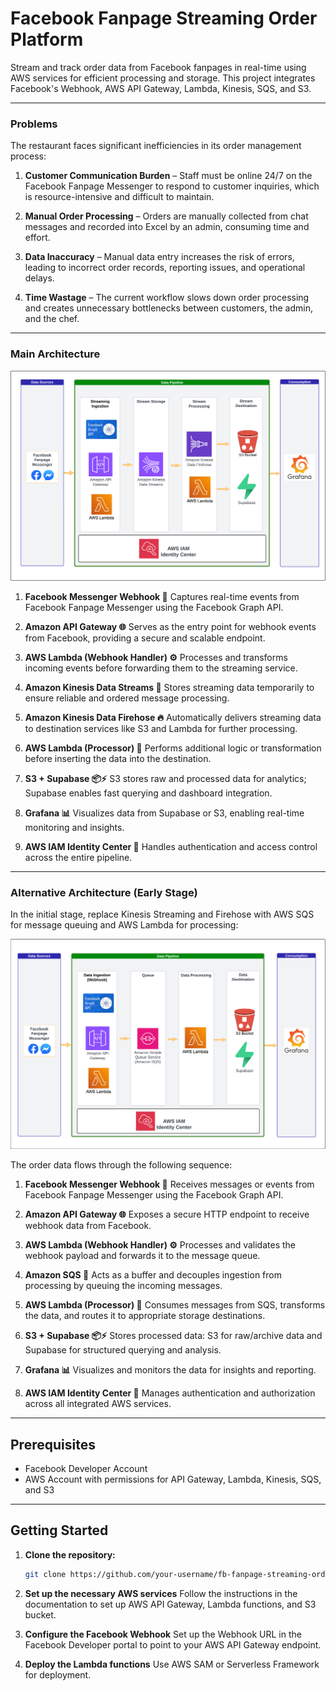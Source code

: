 # Facebook Fanpage Streaming Order Platform

Stream and track order data from Facebook fanpages in real-time using AWS services for efficient processing and storage. This project integrates Facebook's Webhook, AWS API Gateway, Lambda, Kinesis, SQS, and S3.

---
###  **Problems**

The restaurant faces significant inefficiencies in its order management process:

1. **Customer Communication Burden** – Staff must be online 24/7 on the Facebook Fanpage Messenger to respond to customer inquiries, which is resource-intensive and difficult to maintain.

2. **Manual Order Processing** – Orders are manually collected from chat messages and recorded into Excel by an admin, consuming time and effort.

3. **Data Inaccuracy** – Manual data entry increases the risk of errors, leading to incorrect order records, reporting issues, and operational delays.

4. **Time Wastage** – The current workflow slows down order processing and creates unnecessary bottlenecks between customers, the admin, and the chef.

---


### **Main Architecture**
![Scaling Data Architecture](streaming_architecture.png)

1. **Facebook Messenger Webhook 💬**
   Captures real-time events from Facebook Fanpage Messenger using the Facebook Graph API.

2. **Amazon API Gateway 🌐**
   Serves as the entry point for webhook events from Facebook, providing a secure and scalable endpoint.

3. **AWS Lambda (Webhook Handler) ⚙️**
   Processes and transforms incoming events before forwarding them to the streaming service.

4. **Amazon Kinesis Data Streams 🔄**
   Stores streaming data temporarily to ensure reliable and ordered message processing.

5. **Amazon Kinesis Data Firehose 🔥**
   Automatically delivers streaming data to destination services like S3 and Lambda for further processing.

6. **AWS Lambda (Processor) 🧠**
   Performs additional logic or transformation before inserting the data into the destination.

7. **S3 + Supabase 📦⚡**
   S3 stores raw and processed data for analytics; Supabase enables fast querying and dashboard integration.

8. **Grafana 📊**
   Visualizes data from Supabase or S3, enabling real-time monitoring and insights.

9. **AWS IAM Identity Center 🔐**
   Handles authentication and access control across the entire pipeline.

---

### **Alternative Architecture (Early Stage)**

In the initial stage, replace Kinesis Streaming and Firehose with AWS SQS for message queuing and AWS Lambda for processing:

![Low-cost Architecture](alternative_streaming_architecture.png)

The order data flows through the following sequence:

1. **Facebook Messenger Webhook 💬**
   Receives messages or events from Facebook Fanpage Messenger using the Facebook Graph API.

2. **Amazon API Gateway 🌐**
   Exposes a secure HTTP endpoint to receive webhook data from Facebook.

3. **AWS Lambda (Webhook Handler) ⚙️**
   Processes and validates the webhook payload and forwards it to the message queue.

4. **Amazon SQS 📩**
   Acts as a buffer and decouples ingestion from processing by queuing the incoming messages.

5. **AWS Lambda (Processor) 🧠**
   Consumes messages from SQS, transforms the data, and routes it to appropriate storage destinations.

6. **S3 + Supabase 📦⚡**
   Stores processed data: S3 for raw/archive data and Supabase for structured querying and analysis.

7. **Grafana 📊**
   Visualizes and monitors the data for insights and reporting.

8. **AWS IAM Identity Center 🔐**
   Manages authentication and authorization across all integrated AWS services.

---

## Prerequisites

* Facebook Developer Account
* AWS Account with permissions for API Gateway, Lambda, Kinesis, SQS, and S3

---

## Getting Started

1. **Clone the repository:**

   ```bash
   git clone https://github.com/your-username/fb-fanpage-streaming-order.git
   ```

2. **Set up the necessary AWS services**
   Follow the instructions in the documentation to set up AWS API Gateway, Lambda functions, and S3 bucket.

3. **Configure the Facebook Webhook**
   Set up the Webhook URL in the Facebook Developer portal to point to your AWS API Gateway endpoint.

4. **Deploy the Lambda functions**
   Use AWS SAM or Serverless Framework for deployment.

